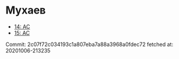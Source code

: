 # Мухаев
- [14: AC](14.md)
- [15: AC](15.md)

Commit: 2c07f72c034193c1a807eba7a88a3968a0fdec72
 fetched at: 20201006-213235

